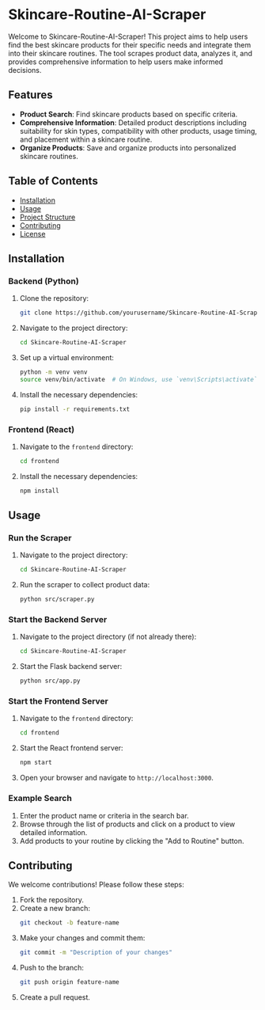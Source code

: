 # Skincare-Routine-AI-Scraper

Welcome to Skincare-Routine-AI-Scraper! This project aims to help users find the best skincare products for their specific needs and integrate them into their skincare routines. The tool scrapes product data, analyzes it, and provides comprehensive information to help users make informed decisions.

## Features

- **Product Search**: Find skincare products based on specific criteria.
- **Comprehensive Information**: Detailed product descriptions including suitability for skin types, compatibility with other products, usage timing, and placement within a skincare routine.
- **Organize Products**: Save and organize products into personalized skincare routines.

## Table of Contents

- [Installation](#installation)
- [Usage](#usage)
- [Project Structure](#project-structure)
- [Contributing](#contributing)
- [License](#license)

## Installation

### Backend (Python)

1. Clone the repository:
    ```bash
    git clone https://github.com/yourusername/Skincare-Routine-AI-Scraper.git
    ```
2. Navigate to the project directory:
    ```bash
    cd Skincare-Routine-AI-Scraper
    ```
3. Set up a virtual environment:
    ```bash
    python -m venv venv
    source venv/bin/activate  # On Windows, use `venv\Scripts\activate`
    ```
4. Install the necessary dependencies:
    ```bash
    pip install -r requirements.txt
    ```

### Frontend (React)

1. Navigate to the `frontend` directory:
    ```bash
    cd frontend
    ```
2. Install the necessary dependencies:
    ```bash
    npm install
    ```

## Usage

### Run the Scraper

1. Navigate to the project directory:
    ```bash
    cd Skincare-Routine-AI-Scraper
    ```
2. Run the scraper to collect product data:
    ```bash
    python src/scraper.py
    ```

### Start the Backend Server

1. Navigate to the project directory (if not already there):
    ```bash
    cd Skincare-Routine-AI-Scraper
    ```
2. Start the Flask backend server:
    ```bash
    python src/app.py
    ```

### Start the Frontend Server

1. Navigate to the `frontend` directory:
    ```bash
    cd frontend
    ```
2. Start the React frontend server:
    ```bash
    npm start
    ```
3. Open your browser and navigate to `http://localhost:3000`.

### Example Search

1. Enter the product name or criteria in the search bar.
2. Browse through the list of products and click on a product to view detailed information.
3. Add products to your routine by clicking the "Add to Routine" button.


## Contributing

We welcome contributions! Please follow these steps:

1. Fork the repository.
2. Create a new branch:
    ```bash
    git checkout -b feature-name
    ```
3. Make your changes and commit them:
    ```bash
    git commit -m "Description of your changes"
    ```
4. Push to the branch:
    ```bash
    git push origin feature-name
    ```
5. Create a pull request.




